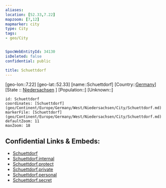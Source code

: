 ```yaml
---
aliases: 
location: [52.33,7.22]
mapzoom: [7,12] 
mapmarker: city 
type: City
tags:
- geo/City


SpocWebEntityId: 34130
isDeleted: false
confidential: public

title: Schuettdorf
---
```

[geo-lon::7.22]
[geo-lat::52.33]
[name::Schuettdorf]
[Country::[Germany](geo/Continent/Europe/Germany.md)]
[State :: [Niedersachsen](geo/Continent/Europe/Germany/West/Niedersachsen.md) ]
[Population::]
[Unknown::]


```leaflet
id: Schuettdorf
coordinates: [Schuettdorf](geo/Continent/Europe/Germany/West/Niedersachsen/City/Schuettdorf.md)
markerFile: [Schuettdorf](geo/Continent/Europe/Germany/West/Niedersachsen/City/Schuettdorf.md)
defaultZoom: 11 
maxZoom: 18
```


## Confidential Links & Embeds: 
- [Schuettdorf](../../../../../../../../_public/geo/Continent/Europe/Germany/West/Niedersachsen/City/Schuettdorf.md) 
- [Schuettdorf.internal](../../../../../../../../_internal/geo/Continent/Europe/Germany/West/Niedersachsen/City/Schuettdorf.internal.md) 
- [Schuettdorf.protect](../../../../../../../../_protect/geo/Continent/Europe/Germany/West/Niedersachsen/City/Schuettdorf.protect.md) 
- [Schuettdorf.private](../../../../../../../../_private/geo/Continent/Europe/Germany/West/Niedersachsen/City/Schuettdorf.private.md) 
- [Schuettdorf.personal](../../../../../../../../_personal/geo/Continent/Europe/Germany/West/Niedersachsen/City/Schuettdorf.personal.md) 
- [Schuettdorf.secret](../../../../../../../../_secret/geo/Continent/Europe/Germany/West/Niedersachsen/City/Schuettdorf.secret.md) 
